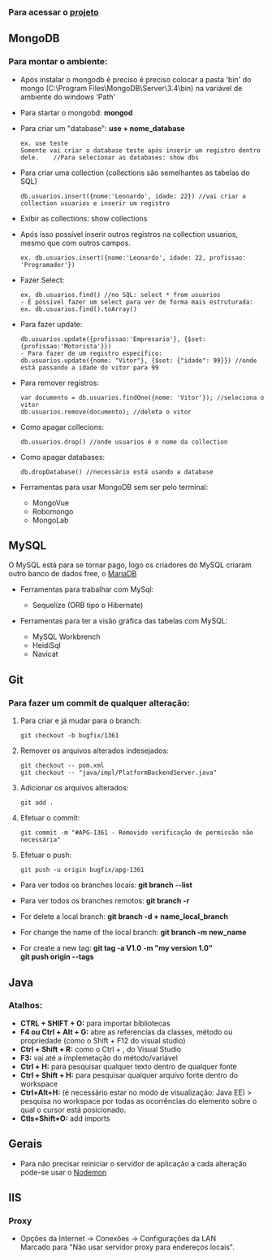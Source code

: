 ### Para acessar o [projeto](https://curso-node1.herokuapp.com/)

## MongoDB

 ### Para montar o ambiente:
* Após instalar o mongodb é preciso é preciso colocar a pasta 'bin' do mongo (C:\Program Files\MongoDB\Server\3.4\bin) na variável de ambiente do windows 'Path'
* Para startar o mongobd: **mongod**
* Para criar um "database": **use + nome_database**
	```
	ex. use teste
	Somente vai criar o database teste após inserir um registro dentro dele.	//Para selecionar as databases:	show dbs
	```
* Para criar uma collection (collections são semelhantes as tabelas do SQL)
	```
	db.usuarios.insert({nome:'Leonardo', idade: 22}) //vai criar a collection usuarios e inserir um registro
	```
* Exibir as collections: show collections 
* Após isso possível inserir outros registros na collection usuarios, mesmo que com outros campos.
	```
	ex. db.usuarios.insert({nome:'Leonardo', idade: 22, profissao: 'Programador'})
	```
* Fazer Select:
	```
	ex. db.usuarios.find() //no SQL: select * from usuarios
	- É possível fazer um select para ver de forma mais estruturada:
	ex. db.usuarios.find().toArray()
	```
* Para fazer update:
	```
	db.usuarios.update({profissao:'Empresario'}, {$set:{profissao:'Motorista'}})
	- Para fazer de um registro específico:
	db.usuarios.update({nome: "Vitor"}, {$set: {"idade": 99}}) //onde está passando a idade do vitor para 99
	```
* Para remover registros: 
	```
	var documento = db.usuarios.findOne({nome: 'Vitor'}); //seleciona o vitor
	db.usuarios.remove(documento); //deleta o vitor
	```
* Como apagar collecions:
	```
	db.usuarios.drop() //onde usuarios é o nome da collection
	```
* Como apagar databases:
	```
	db.dropDatabase() //necessário está usando a database
	```



* Ferramentas para usar MongoDB sem ser pelo terminal:
	* MongoVue 
	* Robomongo 
	* MongoLab

## MySQL

O MySQL está para se tornar pago, logo os criadores do MySQL criaram outro banco de dados free, o [MariaDB](https://mariadb.org/)



* Ferramentas para trabalhar com MySql:
	* Sequelize (ORB tipo o Hibernate)

* Ferramentas para ter a visão gráfica das tabelas com MySQL:
 	* MySQL Workbrench
 	* HeidiSql
 	* Navicat

## Git

 ### Para fazer um commit de qualquer alteração:
1. Para criar e já mudar para o branch: 
	``` 
	git checkout -b bugfix/1361
	``` 
2. Remover os arquivos alterados indesejados:
	``` 
	git checkout -- pom.xml
	git checkout -- "java/impl/PlatformBackendServer.java" 
	```
3. Adicionar os arquivos alterados:
	``` 
	git add .
	``` 
4. Efetuar o commit:
	``` 
	git commit -m "#APG-1361 - Removido verificação de permissão não necessária"
	``` 
5. Efetuar o push:
	``` 
	git push -u origin bugfix/apg-1361
	``` 	

 * Para ver todos os branches locais:
	**git branch --list**

 * Para ver todos os branches remotos:
	**git branch -r**

 * For delete a local branch:
	**git branch -d + name_local_branch**
	
 * For change the name of the local branch:
	**git branch -m new_name**
	
 * For create a new tag:
	**git tag -a V1.0 -m "my version 1.0"** <br>
	**git push origin --tags**


## Java

### Atalhos:
* **CTRL + SHIFT + O:** para importar bibliotecas
* **F4 ou Ctrl + Alt + G:** abre as referencias da classes, método ou propriedade (como o Shift + F12 do visual studio)
* **Ctrl + Shift + R:** como o Ctrl + , do Visual Studio
* **F3:** vai até a implemetação do método/variável
* **Ctrl + H:** para pesquisar qualquer texto dentro de qualquer fonte
* **Ctrl + Shift + H:** para pesquisar qualquer arquivo fonte dentro do workspace
* **Ctrl+Alt+H:** (é necessário estar no modo de visualização: Java EE) > pesquisa no workspace por todas as ocorrências do elemento sobre o qual o cursor está posicionado.
* **Ctls+Shift+O:** add imports


## Gerais

  * Para não precisar reiniciar o servidor de aplicação a cada alteração pode-se usar o [Nodemon](https://nodemon.io/)
 

## IIS

### Proxy
 * Opções da Internet -> Conexões -> Configurações da LAN <br>
Marcado para "Não usar servidor proxy para endereços locais".
